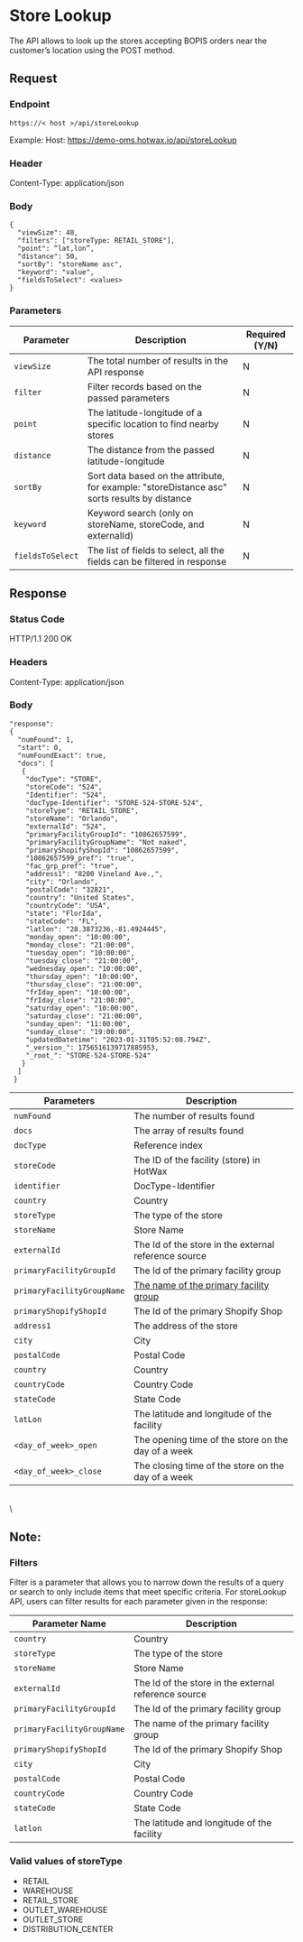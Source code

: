 # Store Lookup

The API allows to look up the stores accepting BOPIS orders near the customer’s location using the POST method.

## Request

### Endpoint

`https://< host >/api/storeLookup`

Example: Host: https://demo-oms.hotwax.io/api/storeLookup

### Header

Content-Type: application/json

### Body

```
{
  "viewSize": 40,
  "filters": ["storeType: RETAIL_STORE"],
  "point": “lat,lon”,
  "distance": 50,
  "sortBy": "storeName asc",
  "keyword": "value",
  "fieldsToSelect": <values>
}
```

### Parameters

| Parameter        | Description                                                                                  | Required (Y/N) |
| ---------------- | -------------------------------------------------------------------------------------------- | -------------- |
| `viewSize`       | The total number of results in the API response                                              | N              |
| `filter`         | Filter records based on the passed parameters                                                | N              |
| `point`          | The latitude-longitude of a specific location to find nearby stores                          | N              |
| `distance`       | The distance from the passed latitude-longitude                                              | N              |
| `sortBy`         | Sort data based on the attribute, for example: "storeDistance asc" sorts results by distance | N              |
| `keyword`        | Keyword search (only on storeName, storeCode, and externalId)                                | N              |
| `fieldsToSelect` | The list of fields to select, all the fields can be filtered in response                     | N              |

## Response

### Status Code

HTTP/1.1 200 OK

### Headers

Content-Type: application/json

### Body

```
"response": 
{
  "numFound": 1,
  "start": 0,
  "numFoundExact": true,
  "docs": [
   {
    "docType": "STORE",
    "storeCode": "524",
    "Identifier": "524",
    "docType-Identifier": "STORE-524-STORE-524",
    "storeType": "RETAIL_STORE",
    "storeName": "Orlando",
    "externalId": "524",
    "primaryFacilityGroupId": "10862657599",
    "primaryFacilityGroupName": "Not naked",
    "primaryShopifyShopId": "10862657599",
    "10862657599_pref": "true",
    "fac_grp_pref": "true",
    "address1": "8200 Vineland Ave.,",
    "city": "Orlando",
    "postalCode": "32821",
    "country": "United States",
    "countryCode": "USA",
    "state": "FlorIda",
    "stateCode": "FL",
    "latlon": "28.3873236,-81.4924445",
    "monday_open": "10:00:00",
    "monday_close": "21:00:00",
    "tuesday_open": "10:00:00",
    "tuesday_close": "21:00:00",
    "wednesday_open": "10:00:00",
    "thursday_open": "10:00:00",
    "thursday_close": "21:00:00",
    "frIday_open": "10:00:00",
    "frIday_close": "21:00:00",
    "saturday_open": "10:00:00",
    "saturday_close": "21:00:00",
    "sunday_open": "11:00:00",
    "sunday_close": "19:00:00",
    "updatedDatetime": "2023-01-31T05:52:08.794Z",
    "_version_": 1756516139717885953,
    "_root_": "STORE-524-STORE-524"
   }
  ]
 }
```

| Parameters                 | Description                                                                                                                                         |
| -------------------------- | --------------------------------------------------------------------------------------------------------------------------------------------------- |
| `numFound`                 | The number of results found                                                                                                                         |
| `docs`                     | The array of results found                                                                                                                          |
| `docType`                  | Reference index                                                                                                                                     |
| `storeCode`                | The ID of the facility (store) in HotWax                                                                                                            |
| `identifier`               | DocType-Identifier                                                                                                                                  |
| `country`                  | Country                                                                                                                                             |
| `storeType`                | The type of the store                                                                                                                               |
| `storeName`                | Store Name                                                                                                                                          |
| `externalId`               | The Id of the store in the external reference source                                                                                                |
| `primaryFacilityGroupId`   | The Id of the primary facility group                                                                                                                |
| `primaryFacilityGroupName` | [The name of the primary facility group](https://github.com/hotwax/press-release-faq/blob/main/bopis/customer-experience/primary-facility-group.md) |
| `primaryShopifyShopId`     | The Id of the primary Shopify Shop                                                                                                                  |
| `address1`                 | The address of the store                                                                                                                            |
| `city`                     | City                                                                                                                                                |
| `postalCode`               | Postal Code                                                                                                                                         |
| `country`                  | Country                                                                                                                                             |
| `countryCode`              | Country Code                                                                                                                                        |
| `stateCode`                | State Code                                                                                                                                          |
| `latLon`                   | The latitude and longitude of the facility                                                                                                          |
| `<day_of_week>_open`       | The opening time of the store on the day of a week                                                                                                  |
| `<day_of_week>_close`      | The closing time of the store on the day of a week                                                                                                  |

\
\


## Note:

### Filters

Filter is a parameter that allows you to narrow down the results of a query or search to only include items that meet specific criteria. For storeLookup API, users can filter results for each parameter given in the response:

| Parameter Name             | Description                                          |
| -------------------------- | ---------------------------------------------------- |
| `country`                  | Country                                              |
| `storeType`                | The type of the store                                |
| `storeName`                | Store Name                                           |
| `externalId`               | The Id of the store in the external reference source |
| `primaryFacilityGroupId`   | The Id of the primary facility group                 |
| `primaryFacilityGroupName` | The name of the primary facility group               |
| `primaryShopifyShopId`     | The Id of the primary Shopify Shop                   |
| `city`                     | City                                                 |
| `postalCode`               | Postal Code                                          |
| `countryCode`              | Country Code                                         |
| `stateCode`                | State Code                                           |
| `latlon`                   | The latitude and longitude of the facility           |

### Valid values of storeType

* RETAIL
* WAREHOUSE
* RETAIL\_STORE
* OUTLET\_WAREHOUSE
* OUTLET\_STORE
* DISTRIBUTION\_CENTER
